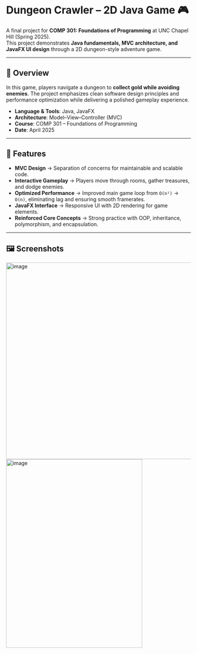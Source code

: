 # Dungeon Crawler – 2D Java Game 🎮  

A final project for **COMP 301: Foundations of Programming** at UNC Chapel Hill (Spring 2025).  
This project demonstrates **Java fundamentals, MVC architecture, and JavaFX UI design** through a 2D dungeon-style adventure game.  

---

## 📖 Overview  
In this game, players navigate a dungeon to **collect gold while avoiding enemies**. The project emphasizes clean software design principles and performance optimization while delivering a polished gameplay experience.  

- **Language & Tools**: Java, JavaFX  
- **Architecture**: Model–View–Controller (MVC)  
- **Course**: COMP 301 – Foundations of Programming  
- **Date**: April 2025  

---

## 🚀 Features  
- **MVC Design** → Separation of concerns for maintainable and scalable code.  
- **Interactive Gameplay** → Players move through rooms, gather treasures, and dodge enemies.  
- **Optimized Performance** → Improved main game loop from `O(n²)` → `O(n)`, eliminating lag and ensuring smooth framerates.  
- **JavaFX Interface** → Responsive UI with 2D rendering for game elements.  
- **Reinforced Core Concepts** → Strong practice with OOP, inheritance, polymorphism, and encapsulation.  

---

## 🖼️ Screenshots  
<img width="671" height="536" alt="image" src="https://github.com/user-attachments/assets/3c6ef4e2-b3fd-4b89-a8c6-f74981753b94" />
<img width="371" height="514" alt="image" src="https://github.com/user-attachments/assets/9b19d442-7695-4420-86c3-c5f1229d1b9c" />


